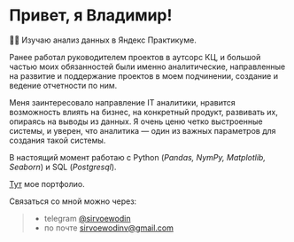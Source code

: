 # Привет, я Владимир!

🧑‍💻 Изучаю анализ данных в Яндекс Практикуме. 

Ранее работал руководителем проектов в аутсорс КЦ, и большой частью моих обязанностей были именно аналитические, направленные на развитие и поддержание проектов в моем подчинении, создание и ведение отчетности по ним.  

Меня заинтересовало направление IT аналитики, нравится возможность влиять на бизнес, на конкретный продукт, развивать их, опираясь на выводы из данных. Я очень ценю четко выстроенные системы, и уверен, что аналитика &#8212; один из важных параметров для создания такой системы.   

В настоящий момент работаю с Python (*Pandas, NymPy, Matplotlib, Seaborn*) и SQL (*Postgresql*).  

[Тут](https://github.com/sirvoewodin/portfolio) мое портфолио.  

Связаться со мной можно через:  
> - telegram [@sirvoewodin](http://t.me/sirvoewodin)  
> - по почте <sirvoewodinv@gmail.com>
